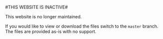 #THIS WEBSITE IS INACTIVE#

This website is no longer maintained.

If you would like to view or download the files switch to the `master` branch. The files are provided as-is with no support.

